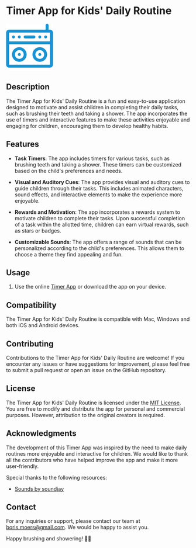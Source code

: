 # Timer App for Kids' Daily Routine

![Timer App](favicon.svg)

## Description

The Timer App for Kids' Daily Routine is a fun and easy-to-use application designed to motivate and assist children in completing their daily tasks, such as brushing their teeth and taking a shower. The app incorporates the use of timers and interactive features to make these activities enjoyable and engaging for children, encouraging them to develop healthy habits.

## Features

- **Task Timers**: The app includes timers for various tasks, such as brushing teeth and taking a shower. These timers can be customized based on the child's preferences and needs.

- **Visual and Auditory Cues**: The app provides visual and auditory cues to guide children through their tasks. This includes animated characters, sound effects, and interactive elements to make the experience more enjoyable.

- **Rewards and Motivation**: The app incorporates a rewards system to motivate children to complete their tasks. Upon successful completion of a task within the allotted time, children can earn virtual rewards, such as stars or badges.

- **Customizable Sounds**: The app offers a range of sounds that can be personalized according to the child's preferences. This allows them to choose a theme they find appealing and fun.

## Usage

1. Use the online [Timer App](https://timer.moers.ch/) or download the app on your device.

## Compatibility

The Timer App for Kids' Daily Routine is compatible with Mac, Windows and both iOS and Android devices.

## Contributing

Contributions to the Timer App for Kids' Daily Routine are welcome! If you encounter any issues or have suggestions for improvement, please feel free to submit a pull request or open an issue on the GitHub repository.

## License

The Timer App for Kids' Daily Routine is licensed under the [MIT License](LICENSE). You are free to modify and distribute the app for personal and commercial purposes. However, attribution to the original creators is required.

## Acknowledgments

The development of this Timer App was inspired by the need to make daily routines more enjoyable and interactive for children. We would like to thank all the contributors who have helped improve the app and make it more user-friendly.

Special thanks to the following resources:

- [Sounds by soundjay](https://www.soundjay.com/free-music.html)

## Contact

For any inquiries or support, please contact our team at <boris.moers@gmail.com>. We would be happy to assist you.

Happy brushing and showering! 🚿😊
